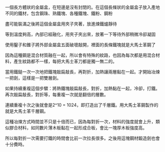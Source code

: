 一個長方體狀的金屬盒，在短邊是沒有封閉的。在這個長條狀的金屬盒子放入產地不同的鐵材，包含鋼珠、熟鐵塊、各種鐵塊、鐵粉、鋼粉  

盡可能裝滿之後將這個金屬盒用夾子夾著，放進煉鐵爐靜待  

等到溫度夠高，內部已經融化，用夾子夾出來，放著一下等待外部稍微冷卻凝固  

使用鑿子和錐子將外部金屬盒五面破壞敲開，裡面的長條鐵塊就是大馬士革鋼了  

因為這種鋼是混合材質融在一起，所以會有特殊的紋路，也因為每次都是用混合材料，產生紋路都不一樣，每把大馬士革刀都是獨一無二的。  

當用鐵鎚一次一次地把鐵塊敲扁敲長，再對折，加熱讓兩層黏在一起。才開始冶煉一把劍，這樣是一把雙層劍。  

如果持續重複這個步驟：將熱鐵塊敲扁敲長，對折，加熱黏在一起，冷卻，打鐵。再次敲扁敲長，對折等，每重複一次就是翻倍的層數。  

連續重複十次之後就會是2^10 = 1024，即打造出了千層鐵。用大馬士革鋼製作的就是大馬士革千層鋼。  

這種冶煉方式時間並不只是十倍而已，因為每對折一次，材料的強度就會上升，類似膠合材料，如同數片薄木板黏在一起形成合板，會比一塊厚木板強度高。  

所以每對折一次需要打鐵的時間會比前一次拉長很多。之後用這塊鋼材鍛造劍也會十分費時。  
